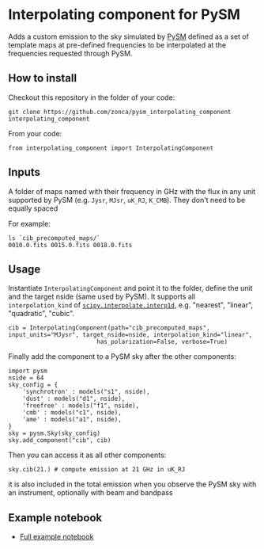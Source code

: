 # Interpolating component for PySM

Adds a custom emission to the sky simulated by [PySM](https://github.com/bthorne93/PySM_public)
defined as a set of template maps at pre-defined frequencies to be interpolated at the frequencies
requested through PySM.

## How to install

Checkout this repository in the folder of your code:

    git clone https://github.com/zonca/pysm_interpolating_component interpolating_component
    
From your code:

    from interpolating_component import InterpolatingComponent
    
## Inputs

A folder of maps named with their frequency in GHz with the flux in any unit supported
by PySM (e.g. `Jysr`, `MJsr`, `uK_RJ`, `K_CMB`).
They don't need to be equally spaced

For example:

    ls `cib_precomputed_maps/`
    0010.0.fits 0015.0.fits 0018.0.fits 
    
## Usage

Instantiate `InterpolatingComponent` and point it to the folder, define the unit and the target nside (same used by PySM).
It supports all `interpolation_kind` of
[`scipy.interpolate.interp1d`](https://docs.scipy.org/doc/scipy/reference/generated/scipy.interpolate.interp1d.html),
e.g. "nearest", "linear", "quadratic", "cubic".

    cib = InterpolatingComponent(path="cib_precomputed_maps", input_units="MJysr", target_nside=nside, interpolation_kind="linear",
                             has_polarization=False, verbose=True)
                             
Finally add the component to a PySM sky after the other components:

```
import pysm
nside = 64
sky_config = {
    'synchrotron' : models("s1", nside),
    'dust' : models("d1", nside),
    'freefree' : models("f1", nside),
    'cmb' : models("c1", nside),
    'ame' : models("a1", nside),
}
sky = pysm.Sky(sky_config)
sky.add_component("cib", cib)
```

Then you can access it as all other components:

    sky.cib(21.) # compute emission at 21 GHz in uK_RJ
    
it is also included in the total emission when you observe the PySM sky with an instrument, optionally with beam and bandpass    
## Example notebook

* [Full example notebook](https://gist.github.com/zonca/08751497b040ec9d62ff5175573c786e)
